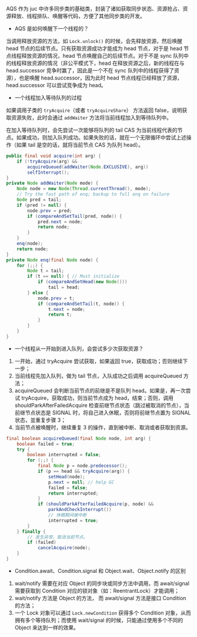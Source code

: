 AQS 作为 juc 中许多同步类的基础类，封装了诸如获取同步状态、资源抢占、资源释放、线程排队、唤醒等代码，方便了其他同步类的开发。

- AQS 是如何唤醒下一个线程的？

当调用释放资源的方法，如 `Lock.unlock()` 的时候，会先释放资源，然后唤醒 head 节点的后续节点。只有获取资源成功才能成为 head 节点，对于是 head 节点线程释放资源的情况，head 节点唤醒自己的后续节点。对于不是 sync 队列中的线程释放资源的情况（非公平模式下，head 在释放资源之后，新的线程在与 head.successor 竞争时赢了，因此是一个不在 sync 队列中的线程获得了资源），也是唤醒 head.successor，因为此时 head 节点线程已经释放了资源，head.successor 可以尝试竞争成为 head。

- 一个线程加入等待队列的过程

如果调用子类的 `tryAcquire`（或者 `tryAcquireShare`） 方法返回 false，说明获取资源失败，此时会通过 `addWaiter` 方法将当前线程加入到等待队列中。

在加入等待队列时，会先尝试一次能够将队列的 tail CAS 为当前线程代表的节点。如果成功，则加入队列成功。如果失败的话，就在一个无限循环中尝试上述操作（如果 tail 是空的话，就将当前节点 CAS 为队列 head）。

```java
public final void acquire(int arg) {
    if (!tryAcquire(arg) &&
        acquireQueued(addWaiter(Node.EXCLUSIVE), arg))
        selfInterrupt();
}
private Node addWaiter(Node mode) {
    Node node = new Node(Thread.currentThread(), mode);
    // Try the fast path of enq; backup to full enq on failure
    Node pred = tail;
    if (pred != null) {
        node.prev = pred;
        if (compareAndSetTail(pred, node)) {
            pred.next = node;
            return node;
        }
    }
    enq(node);
    return node;
}
private Node enq(final Node node) {
    for (;;) {
        Node t = tail;
        if (t == null) { // Must initialize
            if (compareAndSetHead(new Node()))
                tail = head;
        } else {
            node.prev = t;
            if (compareAndSetTail(t, node)) {
                t.next = node;
                return t;
            }
        }
    }
}
```

- 一个线程从一开始到进入队列，会尝试多少次获取资源？

1. 一开始，通过 tryAcquire 尝试获取，如果返回 true，获取成功；否则继续下一步；
2. 当前线程先加入队列，做为 tail 节点，入队成功之后调用 acquireQueued 方法；
3. acquireQueued 会判断当前节点的前继是不是队列 head。如果是，再一次尝试 tryAcquire，获取成功，则当前节点成为 head，结束；否则，调用 shouldParkAfterFailedAcquire 检查前继节点状态（跳过被取消的节点），当前继节点状态是 SIGNAL 时，将自己进入休眠，否则将前继节点置为 SIGNAL 状态，並重复步骤 3；
4. 当前节点被唤醒时，继续重复 3 的操作，直到被中断、取消或者获取到资源。

```java
final boolean acquireQueued(final Node node, int arg) {
    boolean failed = true;
    try {
        boolean interrupted = false;
        for (;;) {
            final Node p = node.predecessor();
            if (p == head && tryAcquire(arg)) {
                setHead(node);
                p.next = null; // help GC
                failed = false;
                return interrupted;
            }
            if (shouldParkAfterFailedAcquire(p, node) &&
                parkAndCheckInterrupt())
                // 休眠期间被中断
                interrupted = true;
        }
    } finally {
    	// 发生异常，取消当前节点。
        if (failed)
            cancelAcquire(node);
    }
}
```

- Condition.await、Condition.signal 和 Object.wait、Object.notify 的区别

1. wait/notify 需要在对应 Object 的同步块或同步方法中调用，而 await/signal 需要获取到 Condition 对应的锁对象（如：ReentrantLock）才能调用；
2. wait/notify 方法是 Object 的方法， 而 await/signal 方法是接口 Condition 的方法；
3. 一个 Lock 对象可以通过 `Lock.newCondition` 获得多个 Condition 对象，从而拥有多个等待队列；而使用 wait/signal 的时候，只能通过使用多个不同的 Object 来达到一样的效果。